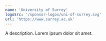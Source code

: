 ```yaml
---
name: 'University of Surrey'
logoSrc: '/sponsor-logos/uni-of-surrey.svg'
url: 'https://www.surrey.ac.uk'
---
```

A description. Lorem ipsum dolor sit amet.
